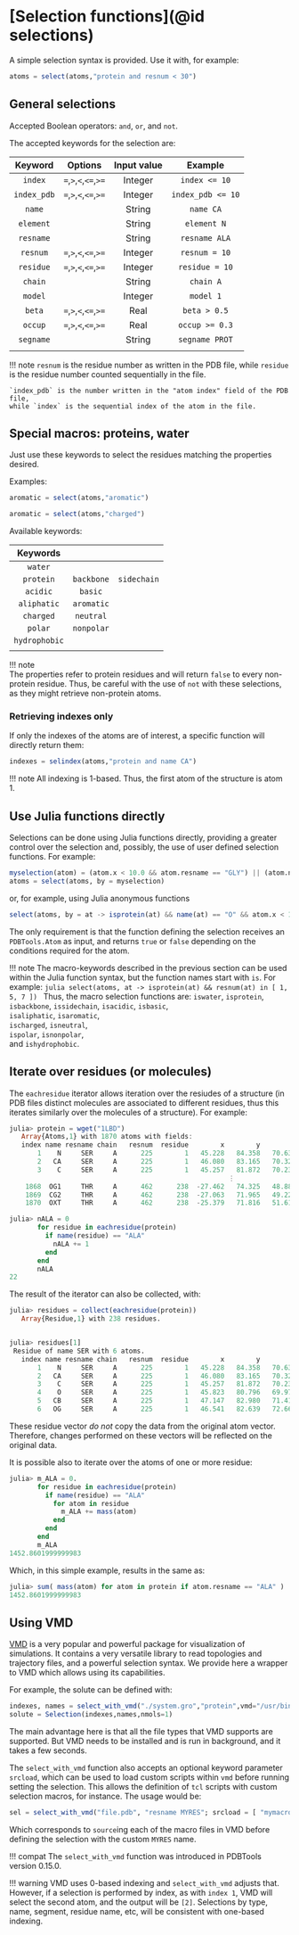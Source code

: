 # [Selection functions](@id selections)

A simple selection syntax is provided. Use it with, for example: 

```julia
atoms = select(atoms,"protein and resnum < 30")
```

## General selections 

Accepted Boolean operators: `and`, `or`, and `not`. 

The accepted keywords for the selection are: 

| Keyword    | Options               | Input value | Example       | 
|:----------:|:---------------------:|:-----------:|:-------------:|
| `index`    | `=`,`>`,`<`,`<=`,`>=` | Integer     | `index <= 10` |
| `index_pdb`| `=`,`>`,`<`,`<=`,`>=` | Integer     | `index_pdb <= 10` |
| `name`     |                       | String      | `name CA`     |
| `element`  |                       | String      | `element N`   |
| `resname`  |                       | String      | `resname ALA` |
| `resnum`   | `=`,`>`,`<`,`<=`,`>=` | Integer     | `resnum = 10` |
| `residue`  | `=`,`>`,`<`,`<=`,`>=` | Integer     | `residue = 10`|
| `chain`    |                       | String      | `chain A`     |
| `model`    |                       | Integer     | `model 1`     |
| `beta`     | `=`,`>`,`<`,`<=`,`>=` | Real        | `beta > 0.5`  |
| `occup`    | `=`,`>`,`<`,`<=`,`>=` | Real        | `occup >= 0.3`|
| `segname`  |                       | String      | `segname PROT`|
|            |                       |             |               |

!!! note
    `resnum` is the residue number as written in the PDB file, while `residue`
    is the residue number counted sequentially in the file.

    `index_pdb` is the number written in the "atom index" field of the PDB file,
    while `index` is the sequential index of the atom in the file. 


## Special macros: proteins, water

Just use these keywords to select the residues matching the properties
desired. 

Examples:
```julia
aromatic = select(atoms,"aromatic")

```
```julia
aromatic = select(atoms,"charged")

```

Available keywords:

| Keywords      |               |               |
|:-------------:|:-------------:|:-------------:|
| `water`       |               |               |
| `protein`     | `backbone`    | `sidechain`   |
| `acidic`      | `basic`       |               |
| `aliphatic`   | `aromatic`    |               |
| `charged`     | `neutral`     |               |
| `polar`       | `nonpolar`    |               |
| `hydrophobic` |               |               |
|               |               |               |

!!! note  
    The properties refer to protein residues and will return `false`
    to every non-protein residue. Thus, be careful with the use of `not`
    with these selections, as they might retrieve non-protein atoms.


### Retrieving indexes only 

If only the indexes of the atoms are of interest, a specific function
will directly return them:

```julia
indexes = selindex(atoms,"protein and name CA")

```

!!! note
    All indexing is 1-based. Thus, the first atom of the structure is atom 1.

## Use Julia functions directly

Selections can be done using Julia functions directly, providing a greater
control over the selection and, possibly, the use of user defined selection 
functions. For example:

```julia
myselection(atom) = (atom.x < 10.0 && atom.resname == "GLY") || (atom.name == "CA") 
atoms = select(atoms, by = myselection)
```
or, for example, using Julia anonymous functions
```julia
select(atoms, by = at -> isprotein(at) && name(at) == "O" && atom.x < 10.0)
```

The only requirement is that the function defining the selection receives an `PDBTools.Atom` as
input, and returns `true` or `false` depending on the conditions required for the atom.

!!! note
    The macro-keywords described in the previous section can be used within 
    the Julia function syntax, but the function names start with `is`. For example:
    ```julia
    select(atoms, at -> isprotein(at) && resnum(at) in [ 1, 5, 7 ])
    ```
    Thus, the macro selection functions are:
    `iswater`, 
    `isprotein`,     `isbackbone`,    `issidechain`,
    `isacidic`,      `isbasic`,                  
    `isaliphatic`,   `isaromatic`,               
    `ischarged`,     `isneutral`,                
    `ispolar`,       `isnonpolar`,               
    and `ishydrophobic`.                          
    


## Iterate over residues (or molecules)

The `eachresidue` iterator allows iteration over the resiudes of a structure (in PDB files distinct molecules are associated to different residues, thus this iterates similarly over the molecules of a structure). For example:

```julia
julia> protein = wget("1LBD")
   Array{Atoms,1} with 1870 atoms with fields:
   index name resname chain   resnum  residue        x        y        z  beta occup model segname index_pdb
       1    N     SER     A      225        1   45.228   84.358   70.638 67.05  1.00     1       -         1
       2   CA     SER     A      225        1   46.080   83.165   70.327 68.73  1.00     1       -         2
       3    C     SER     A      225        1   45.257   81.872   70.236 67.90  1.00     1       -         3
                                                       ⋮ 
    1868  OG1     THR     A      462      238  -27.462   74.325   48.885 79.98  1.00     1       -      1868
    1869  CG2     THR     A      462      238  -27.063   71.965   49.222 78.62  1.00     1       -      1869
    1870  OXT     THR     A      462      238  -25.379   71.816   51.613 84.35  1.00     1       -      1870

julia> nALA = 0
       for residue in eachresidue(protein)
         if name(residue) == "ALA"
           nALA += 1
         end
       end
       nALA
22

```

The result of the iterator can also be collected, with:
```julia
julia> residues = collect(eachresidue(protein))
   Array{Residue,1} with 238 residues.


julia> residues[1]
 Residue of name SER with 6 atoms.
   index name resname chain   resnum  residue        x        y        z  beta occup model segname index_pdb
       1    N     SER     A      225        1   45.228   84.358   70.638 67.05  1.00     1       -         1
       2   CA     SER     A      225        1   46.080   83.165   70.327 68.73  1.00     1       -         2
       3    C     SER     A      225        1   45.257   81.872   70.236 67.90  1.00     1       -         3
       4    O     SER     A      225        1   45.823   80.796   69.974 64.85  1.00     1       -         4
       5   CB     SER     A      225        1   47.147   82.980   71.413 70.79  1.00     1       -         5
       6   OG     SER     A      225        1   46.541   82.639   72.662 73.55  1.00     1       -         6

```

These residue vector *do not* copy the data from the original atom vector. Therefore, changes performed on these vectors will be reflected on the original data.  

It is possible also to iterate over the atoms of one or more residue:
```julia
julia> m_ALA = 0.
       for residue in eachresidue(protein)
         if name(residue) == "ALA"
           for atom in residue
             m_ALA += mass(atom)
           end
         end
       end
       m_ALA
1452.8601999999983

```
Which, in this simple example, results in the same as:

```julia
julia> sum( mass(atom) for atom in protein if atom.resname == "ALA" )
1452.8601999999983
```

## Using VMD

[VMD](https://www.ks.uiuc.edu/Research/vmd/) is a very popular and
powerful package for visualization of simulations. It contains a very
versatile library to read topologies and trajectory files, and a
powerful selection syntax. We provide here a wrapper to VMD which allows
using its capabilities.  

For example, the solute can be defined with: 
```julia
indexes, names = select_with_vmd("./system.gro","protein",vmd="/usr/bin/vmd")
solute = Selection(indexes,names,nmols=1)
```
The main advantage here is that all the file types that VMD supports are
supported. But VMD needs to be installed and is run in background, and
it takes a few seconds.     

The `select_with_vmd` function also accepts an optional keyword parameter `srcload`,
which can be used to load custom scripts within `vmd` before running setting
the selection. This allows the definition of `tcl` scripts with custom selection
macros, for instance. The usage would be: 
```julia
sel = select_with_vmd("file.pdb", "resname MYRES"; srcload = [ "mymacros1.tcl", "mymacros2.tcl" ])
```
Which corresponds to `source`ing each of the macro files in VMD before defining the 
selection with the custom `MYRES` name.

!!! compat
    The `select_with_vmd` function was introduced in PDBTools version 0.15.0.

!!! warning
    VMD uses 0-based indexing and `select_with_vmd` adjusts that. However, if
    a selection is performed by index, as with `index 1`, VMD will
    select the second atom, and the output will be `[2]`. Selections by
    type, name, segment, residue name, etc, will be consistent with one-based
    indexing.










